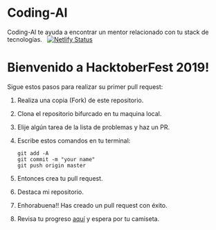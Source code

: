 # Coding-AI 
Coding-AI te ayuda a encontrar un mentor relacionado con tu stack de tecnologías. &nbsp; [![Netlify Status](https://api.netlify.com/api/v1/badges/1355ea63-470d-4f37-987e-af334ab16432/deploy-status)](https://app.netlify.com/sites/mentors/deploys)


# Bienvenido a HacktoberFest 2019!
Sigue estos pasos para realizar su primer pull request:

1. Realiza una copia (Fork) de este repositorio.

2. Clona el repositorio bifurcado en tu maquina local.

3. Elije algún tarea de la lista de problemas y haz un PR.

4. Escribe estos comandos en tu terminal:
    ```
    git add -A
    git commit -m "your name"
    git push origin master
    ```
5. Entonces crea tu pull request.

6. Destaca mi repositorio.

7. Enhorabuena!! Has creado un pull request con éxito.

8. Revisa tu progreso [aquí](https://hacktoberfest.digitalocean.com/profile) y espera por tu camiseta.